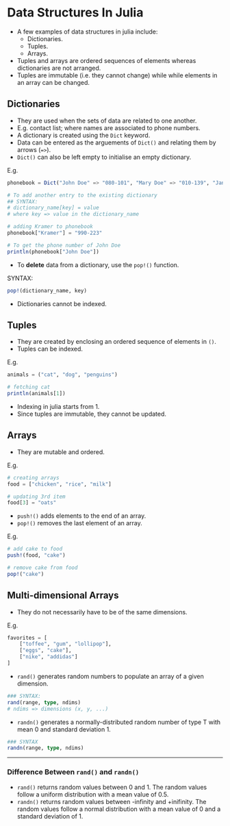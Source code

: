 # Data Structures In Julia

- A few examples of data structures in julia include:
  - Dictionaries.
  - Tuples.
  - Arrays.
- Tuples and arrays are ordered sequences of elements whereas dictionaries are not arranged.
- Tuples are immutable (i.e. they cannot change) while while elements in an array can be changed.

## Dictionaries

- They are used when the sets of data are related to one another.
- E.g. contact list; where names are associated to phone numbers.
- A dictionary is created using the `Dict` keyword.
- Data can be entered as the arguements of `Dict()` and relating them by arrows (`=>`).
- `Dict()` can also be left empty to initialise an empty dictionary.

E.g.

```julia
phonebook = Dict("John Doe" => "080-101", "Mary Doe" => "010-139", "Jane Doe" => "256-295")

# To add another entry to the existing dictionary
## SYNTAX:
# dictionary_name[key] = value
# where key => value in the dictionary_name

# adding Kramer to phonebook
phonebook["Kramer"] = "990-223"

# To get the phone number of John Doe
println(phonebook["John Doe"])
```

- To **delete** data from a dictionary, use the `pop!()` function.

SYNTAX:

```julia
pop!(dictionary_name, key)
```

- Dictionaries cannot be indexed.

## Tuples

- They are created by enclosing an ordered sequence of elements in `()`.
- Tuples can be indexed.

E.g.

```julia
animals = ("cat", "dog", "penguins")

# fetching cat
println(animals[1])
```

- Indexing in julia starts from $1$.
- Since tuples are immutable, they cannot be updated.

## Arrays

- They are mutable and ordered.

E.g.

```julia
# creating arrays
food = ["chicken", "rice", "milk"]

# updating 3rd item
food[3] = "oats"
```

- `push!()` adds elements to the end of an array.
- `pop!()` removes the last element of an array.

E.g.

```julia
# add cake to food
push!(food, "cake")

# remove cake from food
pop!("cake")
```

## Multi-dimensional Arrays

- They do not necessarily have to be of the same dimensions.

E.g.

```julia
favorites = [
    ["toffee", "gum", "lollipop"],
    ["eggs", "cake"],
    ["nike", "addidas"]
]
```

- `rand()` generates random numbers to populate an array of a given dimension.

```julia
### SYNTAX:
rand(range, type, ndims)
# ndims => dimensions (x, y, ...)
```

- `randn()` generates a normally-distributed random number of type T with mean 0 and standard deviation 1.

```julia
### SYNTAX
randn(range, type, ndims)
```

---

### Difference Between `rand()` and `randn()`

- `rand()` returns random values between 0 and 1. The random values follow a uniform distribution with a mean value of 0.5.
- `randn()` returns random values between -infinity and +inifinity. The random values follow a normal distribution with a mean value of 0 and a standard deviation of 1.

